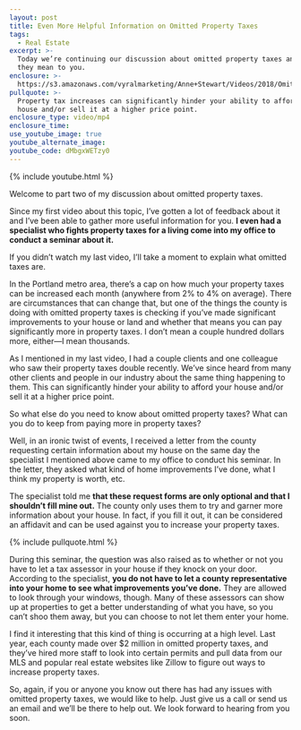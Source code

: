 ```yaml
---
layout: post
title: Even More Helpful Information on Omitted Property Taxes
tags:
  - Real Estate
excerpt: >-
  Today we’re continuing our discussion about omitted property taxes and what
  they mean to you.
enclosure: >-
  https://s3.amazonaws.com/vyralmarketing/Anne+Stewart/Videos/2018/Omitted+Property+Taxes+Pt.2+-+Oregon+Real+Estate+Agent.mp4
pullquote: >-
  Property tax increases can significantly hinder your ability to afford your
  house and/or sell it at a higher price point.
enclosure_type: video/mp4
enclosure_time:
use_youtube_image: true
youtube_alternate_image:
youtube_code: dMbgxWETzy0
---
```


{% include youtube.html %}

Welcome to part two of my discussion about omitted property taxes.

Since my first video about this topic, I’ve gotten a lot of feedback about it and I’ve been able to gather more useful information for you. **I even had a specialist who fights property taxes for a living come into my office to conduct a seminar about it.**

If you didn’t watch my last video, I’ll take a moment to explain what omitted taxes are.

In the Portland metro area, there’s a cap on how much your property taxes can be increased each month (anywhere from 2% to 4% on average). There are circumstances that can change that, but one of the things the county is doing with omitted property taxes is checking if you’ve made significant improvements to your house or land and whether that means you can pay significantly more in property taxes. I don’t mean a couple hundred dollars more, either—I mean thousands.

As I mentioned in my last video, I had a couple clients and one colleague who saw their property taxes double recently. We’ve since heard from many other clients and people in our industry about the same thing happening to them. This can significantly hinder your ability to afford your house and/or sell it at a higher price point.

So what else do you need to know about omitted property taxes? What can you do to keep from paying more in property taxes?

Well, in an ironic twist of events, I received a letter from the county requesting certain information about my house on the same day the specialist I mentioned above came to my office to conduct his seminar. In the letter, they asked what kind of home improvements I’ve done, what I think my property is worth, etc.

The specialist told me **that these request forms are only optional and that I shouldn’t fill mine out.** The county only uses them to try and garner more information about your house. In fact, if you fill it out, it can be considered an affidavit and can be used against you to increase your property taxes.

{% include pullquote.html %}

During this seminar, the question was also raised as to whether or not you have to let a tax assessor in your house if they knock on your door. According to the specialist, **you do not have to let a county representative into your home to see what improvements you’ve done.** They are allowed to look through your windows, though. Many of these assessors can show up at properties to get a better understanding of what you have, so you can’t shoo them away, but you can choose to not let them enter your home.

I find it interesting that this kind of thing is occurring at a high level. Last year, each county made over $2 million in omitted property taxes, and they’ve hired more staff to look into certain permits and pull data from our MLS and popular real estate websites like Zillow to figure out ways to increase property taxes.

So, again, if you or anyone you know out there has had any issues with omitted property taxes, we would like to help. Just give us a call or send us an email and we’ll be there to help out. We look forward to hearing from you soon.

&nbsp;